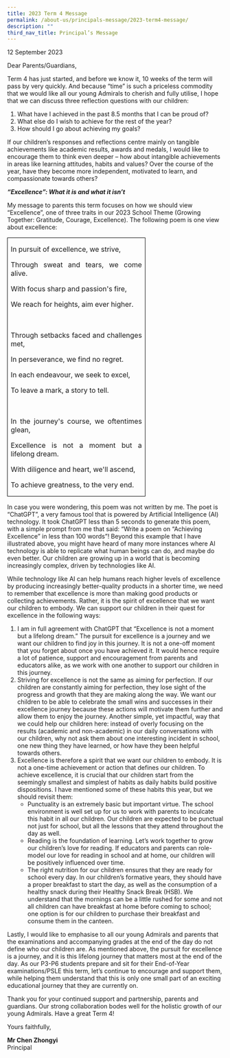 ```yaml
---
title: 2023 Term 4 Message
permalink: /about-us/principals-message/2023-term4-message/
description: ""
third_nav_title: Principal’s Message
---
```

12 September 2023 

Dear Parents/Guardians,

Term 4 has just started, and before we know it, 10 weeks of the term will pass by very quickly. And because “time” is such a priceless commodity that we would like all our young Admirals to cherish and fully utilise, I hope that we can discuss three reflection questions with our children:

1. What have I achieved in the past 8.5 months that I can be proud of?
2. What else do I wish to achieve for the rest of the year?
3. How should I go about achieving my goals? 

If our children’s responses and reflections centre mainly on tangible achievements like academic results, awards and medals, I would like to encourage them to think even deeper – how about intangible achievements in areas like learning attitudes, habits and values? Over the course of the year, have they become more independent, motivated to learn, and compassionate towards others? 

***“Excellence”: What it is and what it isn’t***

My message to parents this term focuses on how we should view “Excellence”, one of three traits in our 2023 School Theme (Growing Together: Gratitude, Courage, Excellence). The following poem is one view about excellence:    

<table class="MsoTableGrid" border="1" cellspacing="0" cellpadding="0" style="border-collapse:collapse;border:none;mso-border-alt:solid windowtext .5pt;
 mso-yfti-tbllook:1184;mso-padding-alt:0cm 5.4pt 0cm 5.4pt"><tbody><tr style="mso-yfti-irow:0;mso-yfti-firstrow:yes;mso-yfti-lastrow:yes"><td width="306" valign="top" style="width:229.25pt;border:solid windowtext 1.0pt;
  mso-border-alt:solid windowtext .5pt;padding:0cm 5.4pt 0cm 5.4pt"><p class="MsoNormal" style="margin-bottom:0cm;text-align:justify;text-justify:
  inter-ideograph;line-height:normal"><span lang="EN-SG">In pursuit of excellence, we strive,</span></p><p class="MsoNormal" style="margin-bottom:0cm;text-align:justify;text-justify:
  inter-ideograph;line-height:normal"><span lang="EN-SG">Through sweat and tears, we come alive.</span></p><p class="MsoNormal" style="margin-bottom:0cm;text-align:justify;text-justify:
  inter-ideograph;line-height:normal"><span lang="EN-SG">With focus sharp and passion's fire,</span></p><p class="MsoNormal" style="margin-bottom:0cm;text-align:justify;text-justify:
  inter-ideograph;line-height:normal"><span lang="EN-SG">We reach for heights, aim ever higher.</span></p><p class="MsoNormal" style="margin-bottom:0cm;text-align:justify;text-justify:
  inter-ideograph;line-height:normal"><span lang="EN-SG">&nbsp;</span></p><p class="MsoNormal" style="margin-bottom:0cm;text-align:justify;text-justify:
  inter-ideograph;line-height:normal"><span lang="EN-SG">Through setbacks faced and challenges met,</span></p><p class="MsoNormal" style="margin-bottom:0cm;text-align:justify;text-justify:
  inter-ideograph;line-height:normal"><span lang="EN-SG">In perseverance, we find no regret.</span></p><p class="MsoNormal" style="margin-bottom:0cm;text-align:justify;text-justify:
  inter-ideograph;line-height:normal"><span lang="EN-SG">In each endeavour, we seek to excel,</span></p><p class="MsoNormal" style="margin-bottom:0cm;text-align:justify;text-justify:
  inter-ideograph;line-height:normal"><span lang="EN-SG">To leave a mark, a story to tell.</span></p><p class="MsoNormal" style="margin-bottom:0cm;text-align:justify;text-justify:
  inter-ideograph;line-height:normal"><span lang="EN-SG">&nbsp;</span></p><p class="MsoNormal" style="margin-bottom:0cm;text-align:justify;text-justify:
  inter-ideograph;line-height:normal"><span lang="EN-SG">In the journey's course, we oftentimes glean,</span></p><p class="MsoNormal" style="margin-bottom:0cm;text-align:justify;text-justify:
  inter-ideograph;line-height:normal"><span lang="EN-SG">Excellence is not a moment but a lifelong dream.</span></p><p class="MsoNormal" style="margin-bottom:0cm;text-align:justify;text-justify:
  inter-ideograph;line-height:normal"><span lang="EN-SG">With diligence and heart, we'll ascend,</span></p><p class="MsoNormal" style="margin-bottom:0cm;text-align:justify;text-justify:
  inter-ideograph;line-height:normal"><span lang="EN-SG">To achieve greatness, to the very end.</span></p><p class="MsoNormal" style="margin-bottom:0cm;text-align:justify;text-justify:  inter-ideograph;line-height:normal"><span lang="EN-SG"></span></p></td></tr></tbody></table>

In case you were wondering, this poem was not written by me.  The poet is “ChatGPT”, a very famous tool that is powered by Artificial Intelligence (AI) technology.  It took ChatGPT less than 5 seconds to generate this poem, with a simple prompt from me that said: “Write a poem on “Achieving Excellence” in less than 100 words”! Beyond this example that I have illustrated above, you might have heard of many more instances where AI technology is able to replicate what human beings can do, and maybe do even better.  Our children are growing up in a world that is becoming increasingly complex, driven by technologies like AI. 

While technology like AI can help humans reach higher levels of excellence by producing increasingly better-quality products in a shorter time, we need to remember that excellence is more than making good products or collecting achievements. Rather, it is the spirit of excellence that we want our children to embody. We can support our children in their quest for excellence in the following ways:

1. I am in full agreement with ChatGPT that “Excellence is not a moment but a lifelong dream.” The pursuit for excellence is a journey and we want our children to find joy in this journey. It is not a one-off moment that you forget about once you have achieved it. It would hence require a lot of patience, support and encouragement from parents and educators alike, as we work with one another to support our children in this journey. 
2. Striving for excellence is not the same as aiming for perfection. If our children are constantly aiming for perfection, they lose sight of the progress and growth that they are making along the way. We want our children to be able to celebrate the small wins and successes in their excellence journey because these actions will motivate them further and allow them to enjoy the journey. Another simple, yet impactful, way that we could help our children here: instead of overly focusing on the results (academic and non-academic) in our daily conversations with our children, why not ask them about one interesting incident in school, one new thing they have learned, or how have they been helpful towards others.
3. Excellence is therefore a spirit that we want our children to embody. It is not a one-time achievement or action that defines our children. To achieve excellence, it is crucial that our children start from the seemingly smallest and simplest of habits as daily habits build positive dispositions. I have mentioned some of these habits this year, but we should revisit them: 
	*  Punctuality is an extremely basic but important virtue. The school environment is well set up for us to work with parents to inculcate this habit in all our children. Our children are expected to be punctual not just for school, but all the lessons that they attend throughout the day as well. 
	*  Reading is the foundation of learning. Let’s work together to grow our children’s love for reading. If educators and parents can role-model our love for reading in school and at home, our children will be positively influenced over time.
	*  The right nutrition for our children ensures that they are ready for school every day. In our children’s formative years, they should have a proper breakfast to start the day, as well as the consumption of a healthy snack during their Healthy Snack Break (HSB). We understand that the mornings can be a little rushed for some and not all children can have breakfast at home before coming to school; one option is for our children to purchase their breakfast and consume them in the canteen. 

Lastly, I would like to emphasise to all our young Admirals and parents that the examinations and accompanying grades at the end of the day do not define who our children are.  As mentioned above, the pursuit for excellence is a journey, and it is this lifelong journey that matters most at the end of the day. As our P3-P6 students prepare and sit for their End-of-Year examinations/PSLE this term, let’s continue to encourage and support them, while helping them understand that this is only one small part of an exciting educational journey that they are currently on.  

Thank you for your continued support and partnership, parents and guardians. Our strong collaboration bodes well for the holistic growth of our young Admirals.  Have a great Term 4! 

 
Yours faithfully,

<b>Mr Chen Zhongyi</b> <br>
Principal